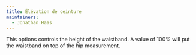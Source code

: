 ```yaml
---
title: Élévation de ceinture
maintainers:
  - Jonathan Haas
---
```


This options controls the height of the waistband. A value of 100% will put the waistband on top of the hip measurement.
